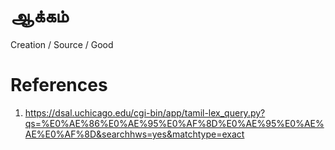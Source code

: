 # ஆக்கம்

Creation / Source / Good

# References
1. https://dsal.uchicago.edu/cgi-bin/app/tamil-lex_query.py?qs=%E0%AE%86%E0%AE%95%E0%AF%8D%E0%AE%95%E0%AE%AE%E0%AF%8D&searchhws=yes&matchtype=exact
